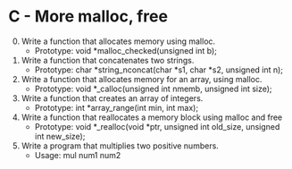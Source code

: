 # C - More malloc, free
0. Write a function that allocates memory using malloc.
	- Prototype: void *malloc_checked(unsigned int b);
1. Write a function that concatenates two strings.
	- Prototype: char *string_nconcat(char *s1, char *s2, unsigned int n);
2. Write a function that allocates memory for an array, using malloc.
	- Prototype: void *_calloc(unsigned int nmemb, unsigned int size);
3. Write a function that creates an array of integers.
	- Prototype: int *array_range(int min, int max);
4. Write a function that reallocates a memory block using malloc and free
	- Prototype: void *_realloc(void *ptr, unsigned int old_size, unsigned int new_size);
5. Write a program that multiplies two positive numbers.
	- Usage: mul num1 num2
